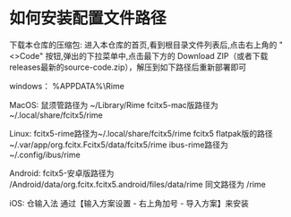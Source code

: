 # 如何安装配置文件路径

下载本仓库的压缩包:
进入本仓库的首页,看到根目录文件列表后,点击右上角的 "\<\>Code" 按钮,弹出的下拉菜单中,点击最下方的
Download ZIP（或者下载releases最新的source-code.zip），解压到如下路径后重新部署即可

windows：
%APPDATA%\Rime

MacOS:
鼠须管路径为   ~/Library/Rime
fcitx5-mac版路径为   ~/.local/share/fcitx5/rime

Linux:
fcitx5-rime路径为~/.local/share/fcitx5/rime
fcitx5 flatpak版的路径~/.var/app/org.fcitx.Fcitx5/data/fcitx5/rime
ibus-rime路径为~/.config/ibus/rime

Android:
fcitx5-安卓版路径为 /Android/data/org.fcitx.fcitx5.android/files/data/rime
同文路径为 /rime

iOS:
仓输入法 通过【输入方案设置 - 右上角加号 - 导入方案】来安装